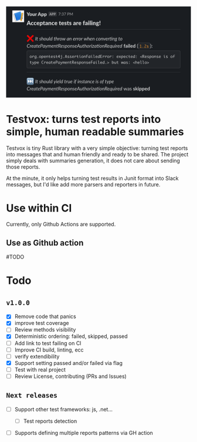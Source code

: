<p align="center">
  <img src='./images/sample.png'/>
</p>

# Testvox: turns test reports into simple, human readable summaries

Testvox is tiny Rust library with a very simple objective: turning test reports into messages that and human friendly and ready to be shared.
The project simply deals with summaries generation, it does not care about sending those reports.

At the minute, it only helps turning test results in Junit format into Slack messages, but I'd like add more parsers and reporters in future.

# Use within CI

Currently, only Github Actions are supported.

## Use as Github action

#TODO


# Todo
## `v1.0.0`
  - [x] Remove code that panics
  - [x] improve test coverage
  - [ ] Review methods visibility
  - [x] Deterministic ordering: failed, skipped, passed
  - [ ] Add link to test failing on CI
  - [ ] Improve CI build, linting, ecc
  - [ ] verify extendibility 
  - [x] Support setting passed and/or failed via flag
  - [ ] Test with real project
  - [ ] Review License, contributing (PRs and Issues)

## `Next releases`
  - [ ] Support other test frameworks: js, .net...
    - [ ] Test reports detection
  - [ ] Supports defining multiple reports patterns via GH action


